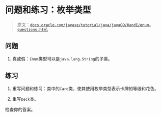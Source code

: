 # 问题和练习：枚举类型

> 原文：[`docs.oracle.com/javase/tutorial/java/javaOO/QandE/enum-questions.html`](https://docs.oracle.com/javase/tutorial/java/javaOO/QandE/enum-questions.html)

## 问题

1.  真或假：`Enum`类型可以是`java.lang.String`的子类。

## 练习

1.  重写问题和练习：类中的`Card`类，使其使用枚举类型表示卡牌的等级和花色。

1.  重写`Deck`类。

检查你的答案。
